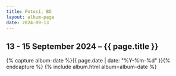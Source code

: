 ```yaml
---
title: Potosí, BO
layout: album-page
date: 2024-09-13
---
```

## 13 - 15 September 2024 – {{ page.title }}
{% capture album-date %}{{ page.date | date: "%Y-%m-%d" }}{% endcapture %}
{% include album.html album=album-date %}
